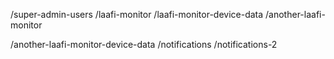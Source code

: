 /super-admin-users
/laafi-monitor
/laafi-monitor-device-data
/another-laafi-monitor


/another-laafi-monitor-device-data
/notifications
/notifications-2
